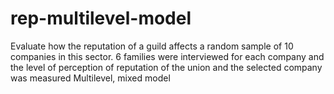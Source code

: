 # rep-multilevel-model
Evaluate how the reputation of a guild affects a random sample of 10 companies in this sector. 6 families were interviewed for each company and the level of perception of reputation of the union and the selected company was measured Multilevel, mixed model
